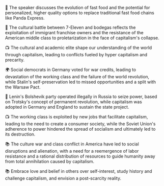 🍔 The speaker discusses the evolution of fast food and the potential for personalized, higher quality options to replace traditional fast food chains like Panda Express.

📝 The cultural battle between 7-Eleven and bodegas reflects the exploitation of immigrant franchise owners and the resistance of the American middle class to proletarization in the face of capitalism's collapse.

📺 The cultural and academic elite shape our understanding of the world through capitalism, leading to conflicts fueled by hyper capitalism and precarity.

🌍 Social democrats in Germany voted for war credits, leading to devastation of the working class and the failure of the world revolution, while Stalin's self-preservation led to missed opportunities and a split with the Warsaw Pact.

📝 Lenin's Bolshevik party operated illegally in Russia to seize power, based on Trotsky's concept of permanent revolution, while capitalism was adopted in Germany and England to sustain the state project.

📺 The working class is exploited by new jobs that facilitate capitalism, leading to the need to create a consumer society, while the Soviet Union's adherence to power hindered the spread of socialism and ultimately led to its destruction.

📚 The culture war and class conflict in America have led to social disruptions and alienation, with a need for a reemergence of labor resistance and a rational distribution of resources to guide humanity away from total annihilation caused by capitalism.

📚 Embrace love and belief in others over self-interest, study history and challenge capitalism, and envision a post-scarcity reality.

